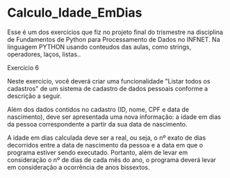 # Calculo_Idade_EmDias

Esse é um dos exercícios que fiz no projeto final do trismestre na disciplina de Fundamentos de Python para Processamento de Dados no INFNET.
Na linguagem PYTHON usando conteudos das aulas, como strings, operadores, laços, listas..

Exercício 6 

Neste exercício, você deverá criar uma funcionalidade "Listar todos os cadastros" de um sistema de cadastro de dados pessoais conforme a descrição a seguir.

Além dos dados contidos no cadastro (ID, nome, CPF e data de nascimento), deve ser apresentada uma nova informação: a idade em dias da pessoa correspondente a partir da sua data de nascimento.

A idade em dias calculada deve ser a real, ou seja, o nº exato de dias decorridos entre a data de nascimento da pessoa e a data em que o programa estiver sendo executado. 
Portanto, além de levar em consideração o nº de dias de cada mês do ano, o programa deverá levar em consideração a ocorrência de anos bissextos. 
